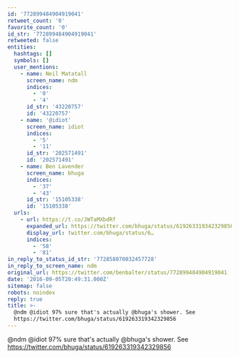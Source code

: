 ```yaml
---
id: '772899484904919041'
retweet_count: '0'
favorite_count: '0'
id_str: '772899484904919041'
retweeted: false
entities:
  hashtags: []
  symbols: []
  user_mentions:
    - name: Neil Matatall
      screen_name: ndm
      indices:
        - '0'
        - '4'
      id_str: '43220757'
      id: '43220757'
    - name: '@idiot'
      screen_name: idiot
      indices:
        - '5'
        - '11'
      id_str: '202571491'
      id: '202571491'
    - name: Ben Lavender
      screen_name: bhuga
      indices:
        - '37'
        - '43'
      id_str: '15105338'
      id: '15105338'
  urls:
    - url: https://t.co/JWTaMXbdRf
      expanded_url: https://twitter.com/bhuga/status/619263319342329856
      display_url: twitter.com/bhuga/status/6…
      indices:
        - '58'
        - '81'
in_reply_to_status_id_str: '772858070032457728'
in_reply_to_screen_name: ndm
original_url: https://twitter.com/benbalter/status/772899484904919041
date: '2016-09-05T20:49:31.000Z'
sitemap: false
robots: noindex
reply: true
title: >-
  @ndm @idiot 97% sure that's actually @bhuga's shower. See
  https://twitter.com/bhuga/status/619263319342329856
---
```


@ndm @idiot 97% sure that's actually @bhuga's shower. See https://twitter.com/bhuga/status/619263319342329856